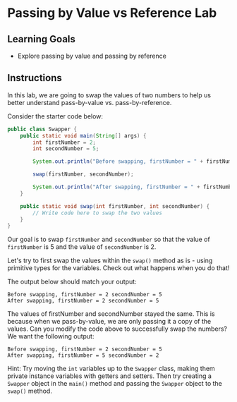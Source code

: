 # Passing by Value vs Reference Lab

## Learning Goals

- Explore passing by value and passing by reference

## Instructions

In this lab, we are going to swap the values of two numbers to help us better
understand pass-by-value vs. pass-by-reference.

Consider the starter code below:

```java
public class Swapper {
    public static void main(String[] args) {
        int firstNumber = 2;
        int secondNumber = 5;

        System.out.println("Before swapping, firstNumber = " + firstNumber + " secondNumber = " + secondNumber);

        swap(firstNumber, secondNumber);

        System.out.println("After swapping, firstNumber = " + firstNumber + " secondNumber = " + secondNumber);
    }

    public static void swap(int firstNumber, int secondNumber) {
        // Write code here to swap the two values
    }
}
```

Our goal is to swap `firstNumber` and `secondNumber` so that the value of
`firstNumber` is 5 and the value of `secondNumber` is 2.

Let's try to first swap the values within the `swap()` method as is - using
primitive types for the variables. Check out what happens when you do that!

The output below should match your output:

```plainttext
Before swapping, firstNumber = 2 secondNumber = 5
After swapping, firstNumber = 2 secondNumber = 5
```

The values of firstNumber and secondNumber stayed the same. This is because
when we pass-by-value, we are only passing it a copy of the values. Can you
modify the code above to successfully swap the numbers? We want the following
output:

```plainttext
Before swapping, firstNumber = 2 secondNumber = 5
After swapping, firstNumber = 5 secondNumber = 2
```

Hint: Try moving the `int` variables up to the `Swapper` class, making them
private instance variables with getters and setters. Then try creating a
`Swapper` object in the `main()` method and passing the `Swapper` object to the
`swap()` method.
